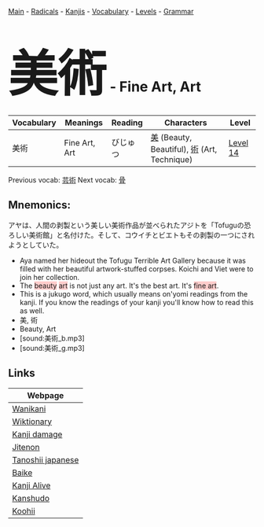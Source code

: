 <style> bigfont {font-size: 100px}</style>
[Main](../README.md) -
[Radicals](../radicals.md) -
[Kanjis](../kanjis.md) -
[Vocabulary](../vocabulary.md) -
[Levels](../levels.md) -
[Grammar](../grammar.md)
# <bigfont> 美術</bigfont> - Fine Art, Art 

| Vocabulary | Meanings | Reading | Characters | Level |
| --- | --- | --- | --- | --- |
| 美術 | Fine Art, Art | びじゅつ |  [美](../kanjis/美.md) (Beauty, Beautiful), [術](../kanjis/術.md) (Art, Technique) | [Level 14](../levels/wk_level14.md) |

Previous vocab: [芸術](芸術.md) Next vocab: [骨](骨.md) 

## Mnemonics:
アヤは、人間の剥製という美しい美術作品が並べられたアジトを「Tofuguの恐ろしい美術館」と名付けた。そして、コウイチとビエトもその剥製の一つにされようとしていた。
* Aya named her hideout the Tofugu Terrible Art Gallery because it was filled with her beautiful artwork-stuffed corpses. Koichi and Viet were to join her collection.
* The <span style="background-color:#ffcccb"> beauty</span> <span style="background-color:#ffcccb"> art</span> is not just any art. It's the best art. It's <span style="background-color:#ffcccb"> fine art</span>.
* This is a jukugo word, which usually means on'yomi readings from the kanji. If you know the readings of your kanji you'll know how to read this as well.
* 美, 術
* Beauty, Art
* [sound:美術_b.mp3]
* [sound:美術_g.mp3]


## Links 

| Webpage |
| --- |
| [Wanikani          ](https://www.wanikani.com/kanji/美術) |
| [Wiktionary        ](https://en.wiktionary.org/wiki/美術) |
| [Kanji damage      ](http://www.kanjidamage.com/kanji/search?utf8=✓&q=美術) |
| [Jitenon           ](https://jitenon.com/kanji/美術) |
| [Tanoshii japanese ](https://www.tanoshiijapanese.com/dictionary/kanji.cfm?k=美術) |
| [Baike             ](https://baike.baidu.com/item/美術) |
| [Kanji Alive       ](https://app.kanjialive.com/美術) |
| [Kanshudo          ](https://www.kanshudo.com/searchmn?q=美術) |
| [Koohii            ](https://kanji.koohii.com/study/kanji/美術) |
